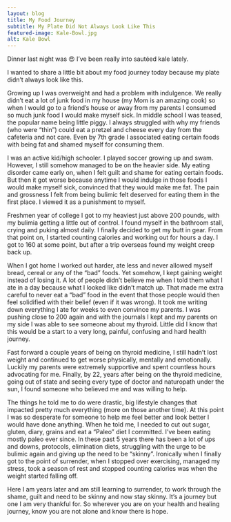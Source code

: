 ```yaml
---
layout: blog
title: My Food Journey
subtitle: My Plate Did Not Always Look Like This
featured-image: Kale-Bowl.jpg
alt: Kale Bowl
---
```

Dinner last night was 😍 I’ve been really into sautéed kale lately.

I wanted to share a little bit about my food journey today because my plate didn’t always look like this.

Growing up I was overweight and had a problem with indulgence. We really didn’t eat a lot of junk food in my house (my Mom is an amazing cook) so when I would go to a friend’s house or away from my parents I consumed so much junk food I would make myself sick. In middle school I was teased, the popular name being little piggy. I always struggled with why my friends (who were “thin”) could eat a pretzel and cheese every day from the cafeteria and not care. Even by 7th grade I associated eating certain foods with being fat and shamed myself for consuming them.

I was an active kid/high schooler. I played soccer growing up and swam. However, I still somehow managed to be on the heavier side. My eating disorder came early on, when I felt guilt and shame for eating certain foods. But then it got worse because anytime I would indulge in those foods I would make myself sick, convinced that they would make me fat. The pain and grossness I felt from being bulimic felt deserved for eating them in the first place. I viewed it as a punishment to myself.

Freshmen year of college I got to my heaviest just above 200 pounds, with my bulimia getting a little out of control. I found myself in the bathroom stall, crying and puking almost daily. I finally decided to get my butt in gear. From that point on, I started counting calories and working out for hours a day. I got to 160 at some point, but after a trip overseas found my weight creep back up.

When I got home I worked out harder, ate less and never allowed myself bread, cereal or any of the “bad” foods. Yet somehow, I kept gaining weight instead of losing it. A lot of people didn’t believe me when I told them what I ate in a day because what I looked like didn’t match up. That made me extra careful to never eat a “bad” food in the event that those people would then feel solidified with their belief (even if it was wrong). It took me writing down everything I ate for weeks to even convince my parents. I was pushing close to 200 again and with the journals I kept and my parents on my side I was able to see someone about my thyroid. Little did I know that this would be a start to a very long, painful, confusing and hard health journey.

Fast forward a couple years of being on thyroid medicine, I still hadn’t lost weight and continued to get worse physically, mentally and emotionally. Luckily my parents were extremely supportive and spent countless hours advocating for me.
Finally, by 22, years after being on the thyroid medicine, going out of state and seeing every type of doctor and naturopath under the sun, I found someone who believed me and was willing to help.

The things he told me to do were drastic, big lifestyle changes that impacted pretty much everything (more on those another time). At this point I was so desperate for someone to help me feel better and look better I would have done anything. When he told me, I needed to cut out sugar, gluten, diary, grains and eat a “Paleo” diet I committed.
I’ve been eating mostly paleo ever since. In these past 5 years there has been a lot of ups and downs, protocols, elimination diets, struggling with the urge to be bulimic again and giving up the need to be “skinny”. Ironically when I finally got to the point of surrender, when I stopped over exercising, managed my stress, took a season of rest and stopped counting calories was when the weight started falling off.

Here I am years later and am still learning to surrender, to work through the shame, guilt and need to be skinny and now stay skinny. It’s a journey but one I am very thankful for.
So wherever you are on your health and healing journey, know you are not alone and know there is hope.
